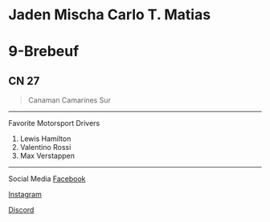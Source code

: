 Jaden Mischa Carlo T. Matias
======
# 9-Brebeuf
CN 27
------
> Canaman Camarines Sur
- - -
Favorite Motorsport Drivers
1. Lewis Hamilton
2. Valentino Rossi
3. Max Verstappen
- - -
Social Media
[Facebook](https://www.facebook.com/jadenmischacarlo.matias.79)

[Instagram](https://www.instagram.com/71_1.11?igsh=MTh2ZWF5MDZsY3VqMA==)

[Discord](ihateyou10)


